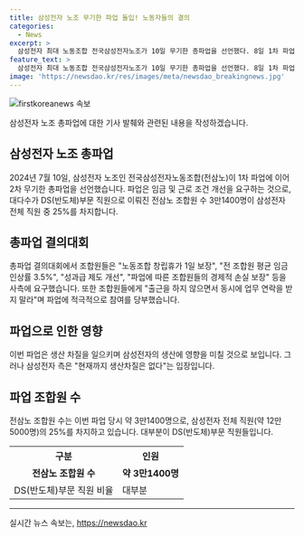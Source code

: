 ```yaml
---
title: 삼성전자 노조 무기한 파업 돌입! 노동자들의 결의
categories:
  - News
excerpt: >
  삼성전자 최대 노동조합 전국삼성전자노조가 10일 무기한 총파업을 선언했다. 8일 1차 파업으로 이어진 결의대회에서 사측과의 대화 의지 부재로 이같은 결정을 했다. 조합원들은 노동조합 창립휴가 1일 보장, 임금 및 성과급 인상, 경제적 손실 보장 등을 요구하며 파업에 적극 참여해 달라고 당부했다. 파업은 삼성전자의 생산 차질을 유발하고, 이는 삼성전자의 전체 직원 중 25%인 3만1400명이 참여하고 있는 상황이다. 
feature_text: >
  삼성전자 최대 노동조합 전국삼성전자노조가 10일 무기한 총파업을 선언했다. 8일 1차 파업으로 이어진 결의대회에서 사측과의 대화 의지 부재로 이같은 결정을 했다. 조합원들은 노동조합 창립휴가 1일 보장, 임금 및 성과급 인상, 경제적 손실 보장 등을 요구하며 파업에 적극 참여해 달라고 당부했다. 파업은 삼성전자의 생산 차질을 유발하고, 이는 삼성전자의 전체 직원 중 25%인 3만1400명이 참여하고 있는 상황이다. 
image: 'https://newsdao.kr/res/images/meta/newsdao_breakingnews.jpg'
---
```


<p><img src="https://newsdao.kr/res/images/meta/newsdao_breakingnews.jpg" alt="firstkoreanews 속보" /></p>

<p>삼성전자 노조 총파업에 대한 기사 발췌와 관련된 내용을 작성하겠습니다.</p>

<h2 data-ke-size="size26">삼성전자 노조 총파업</h2>

<p data-ke-size="size16">2024년 7월 10일, 삼성전자 노조인 전국삼성전자노동조합(전삼노)이 1차 파업에 이어 2차 무기한 총파업을 선언했습니다. 파업은 임금 및 근로 조건 개선을 요구하는 것으로, 대다수가 DS(반도체)부문 직원으로 이뤄진 전삼노 조합원 수 3만1400명이 삼성전자 전체 직원 중 25%를 차지합니다.</p>

<h2 data-ke-size="size26">총파업 결의대회</h2>

<p data-ke-size="size16">총파업 결의대회에서 조합원들은 "노동조합 창립휴가 1일 보장", "전 조합원 평균 임금 인상률 3.5%", "성과급 제도 개선", "파업에 따른 조합원들의 경제적 손실 보장" 등을 사측에 요구했습니다. 또한 조합원들에게 "출근을 하지 않으면서 동시에 업무 연락을 받지 말라"며 파업에 적극적으로 참여를 당부했습니다.</p>

<h2 data-ke-size="size26">파업으로 인한 영향</h2>

<p data-ke-size="size16">이번 파업은 생산 차질을 일으키며 삼성전자의 생산에 영향을 미칠 것으로 보입니다. 그러나 삼성전자 측은 "현재까지 생산차질은 없다"는 입장입니다.</p>

<h2 data-ke-size="size26">파업 조합원 수</h2>

<p data-ke-size="size16">전삼노 조합원 수는 이번 파업 당시 약 3만1400명으로, 삼성전자 전체 직원(약 12만5000명)의 25%를 차지하고 있습니다. 대부분이 DS(반도체)부문 직원들입니다.</p>

<table>
    <tr>
        <th>구분</th>
        <th>인원</th>
    </tr>
    <tr>
        <td style="text-align: center; height: 17px;"><b>전삼노 조합원 수</b></td>
        <td style="text-align: center; height: 17px;"><b>약 3만1400명</b></td>
    </tr>
    <tr>
        <td>DS(반도체)부문 직원 비율</td>
        <td>대부분</td>
    </tr>
</table>

<p><hr></p>
실시간 뉴스 속보는, <a href="https://newsdao.kr" rel="dofollow">https://newsdao.kr</a>



